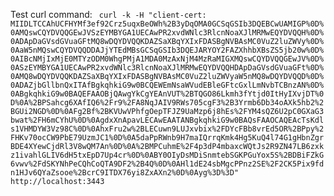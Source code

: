 Test curl command:
``` curl -k -H "client-cert: MIIDLTCCAhUCFHYMf3ef92Crz5uqxBeOWh%2B3yDqOMA0GCSqGSIb3DQEBCwUAMIGP%0D%0AMQswCQYDVQQGEwJVSzEYMBYGA1UECAwPR2xvdWNlc3RlcnNoaXJlMRMwEQYDVQQH%0D%0ADApDaGVsdGVuaGFtMQ8wDQYDVQQKDAZSaXBqYXIxFDASBgNVBAsMC0VuZ2luZWVy%0D%0AaW5nMQswCQYDVQQDDAJjYTEdMBsGCSqGSIb3DQEJARYOY2FAZXhhbXBsZS5jb20w%0D%0AIBcNMjIxMjE0MTYzODM0WhgPMjA1MDA0MzAxNjM4MzRaMIGXMQswCQYDVQQGEwJV%0D%0ASzEYMBYGA1UECAwPR2xvdWNlc3RlcnNoaXJlMRMwEQYDVQQHDApDaGVsdGVuaGFt%0D%0AMQ8wDQYDVQQKDAZSaXBqYXIxFDASBgNVBAsMC0VuZ2luZWVyaW5nMQ8wDQYDVQQD%0D%0ADAZjbGllbnQxITAfBgkqhkiG9w0BCQEWEmNsaWVudEBleGFtcGxlLmNvbTCBnzAN%0D%0ABgkqhkiG9w0BAQEFAAOBjQAwgYkCgYEAnVUT%2BTQGO86Lkmh3fYtjd0ItHyIXvjDT%0D%0A%2BPSahcg6XAfIQ6%2Fr9%2FA8NqJAIV9RWs705cgF3%2B3Yrmb6Db34oAXk5hb2%2BGUi2NGD%0D%0AFg2Bf%2BKVUwVPhfgOepTFJZ9UaMzp6j8hEs%2FYM4sQZ6U2pC0GXaG3bwat%2FH6mCYhU%0D%0AgdxXnApavLECAwEAATANBgkqhkiG9w0BAQsFAAOCAQEAcTsKdls1VHMDYW3Vz98C%0D%0AhxFru2w%2BLECuwn9LUJxvbix%2FDYcFBb8vrEd5OR%2BPpy%2FHKv70ocCW9PbE79UzmJC1%0D%0A5daPpRWnb9H7maIQrrqKmk4Hg5KuQ4l74G1gHbnZgrBDE4XYewCjdRl3V8wQM7An%0D%0A%2BMPCuhmE%2F4p3dP4mbaxcWQtJs2R9ZN47LB6zxkz1ivahlGLIV6dH5txEpD7Up4cr%0D%0ABY0OIyDsMDiSnmtebSGKPGuYox5S%2BDBiFZkG6vwv%2FdSKYNhPeCQhCoQTA9DF2%2B4Q%0D%0AHl1dE24sbMgcPPnz2SE%2F2CK5Pix9fdn1HJv6QYaZsooe%2BcrC9ITDX76yi8ZxAXn2%0D%0Ayg%3D%3D" http://localhost:3443```

